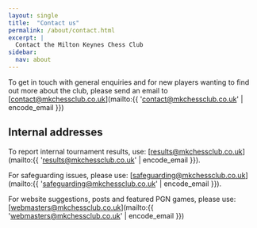 ```yaml
---
layout: single
title:  "Contact us"
permalink: /about/contact.html
excerpt: |
  Contact the Milton Keynes Chess Club
sidebar:
  nav: about
---
```


To get in touch with general enquiries and for new players wanting to find out more about the club, please send an email to [contact@mkchessclub.co.uk](mailto:{{ 'contact@mkchessclub.co.uk' | encode_email }})

## Internal addresses

To report internal tournament results, use: [results@mkchessclub.co.uk](mailto:{{ 'results@mkchessclub.co.uk' | encode_email }}).

For safeguarding issues, please use: [safeguarding@mkchessclub.co.uk](mailto:{{ 'safeguarding@mkchessclub.co.uk' | encode_email }}).

For website suggestions, posts and featured PGN games, please use: [webmasters@mkchessclub.co.uk](mailto:{{ 'webmasters@mkchessclub.co.uk' | encode_email }})